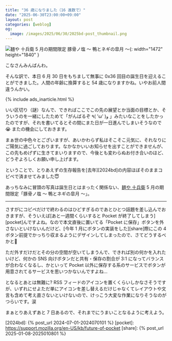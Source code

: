 ```yaml
---
title: "36 歳になりました（16 進数で）"
date: "2025-06-30T23:00:00+09:00"
layout: post
categories: [weblog]
og:
  image: /images/2025/06/30/2025bd-post_thumbnail.png
---
```


![麺や 十兵衛 5 月の期間限定 豚骨ノ塩 〜 鴨とネギの皐月 〜](/images/2025/06/30/jubee-kamonegi.jpg){: width="1472" height="1840" }

こなさんみんばんわ。

そんな訳で、本日 6 月 30 日をもちまして無事に 0x36 回目の誕生日を迎えることができました。人間の年齢に換算すると 54 歳になりますかね。いやお前人間違うんかい。

<!-- more -->

{% include ads_inarticle.html %}

いい区切り（謎）なんで、できればここでこの先の展望とか当面の目標とか、そういうのを一緒にしたためて「がんばるぞ ٩( 'ω' )و 」みたいなことをしたかったのですが、それを書いてるとその間にまた日が一日進んでしまいそうなので😭 またの機会にしておきます。

まぁ世の中色々とございますが、あいかわらず私はそこそこ元気に、それなりにご陽気に過ごしております。なかなかいいお知らせを出すことができませんが、この先もめげずに生きてまいりますので、今後とも変わらぬお付き合いのほど、どうぞよろしくお願い申し上げます。

ということで、とりあえずの生存報告を[去年][2024bd]の内容ほぼそのままコピペで済ませてみました😇

あっちなみに冒頭の写真は誕生日とはまったく関係ない、[麺や 十兵衛](https://www.instagram.com/jubee_2021) 5 月の期間限定「豚骨ノ塩 〜 鴨とネギの皐月 〜」。


- - -


さすがにコピペだけで終わるのはひどすぎるのであとひとつ話題を差し込んでおきますが、そういえば[あと一週間くらいすると Pocket が終了してしまう][pocket]んですよね。なので本文直後に置いてる「Pocket に保存」ボタンを外さないといけないんだけど、[今年 1 月にボタンの実装をした][share]際にこの 4 ボタン前提でかっちり収まるようにデザインしてしまったので、さてどうするべかと🤔

ただ外すだけだとその分の空間が空いてしまうんで、できれば別の何かを入れたいけど、何かの SNS 向けボタンだと共有・保存の割合が 3:1 になってバランスが合わなくなるし、かといって Pocket 以外に保存する系のサービスでボタンが用意されてるサービスを思いつかないんですよね…

となるとあとは無難に? RSS フィードのアイコンを置くくらいしかなさそうですが、いずれにせよただ単にアイコンを差し替えるだけじゃなくてレイアウトや文言も含めて考え直さないといけないので、けっこう大変な作業になりそうなのがつらいです。涙

まぁとりあえずあと 7 日あるので、それまでにうまいことなるように考えよう。



[2024bd]: {% post_url 2024-07-01-2024070101 %}
[pocket]: https://support.mozilla.org/en-US/kb/future-of-pocket
[share]:  {% post_url 2025-01-08-2025010801 %}
